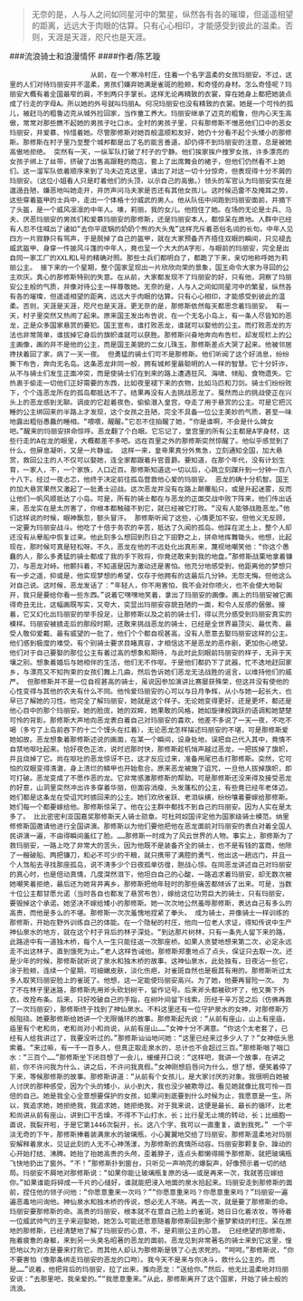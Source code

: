 > 无奈的是，人与人之间如同星河中的繁星，纵然各有各的璀璨，但遥遥相望的距离，远远大于肉眼的估算。只有心心相印，才能感受到彼此的温柔。否则，天涯是天涯，咫尺也是天涯。

###流浪骑士和浪漫情怀
####作者/陈艺璇

						从前，在一个寒冷村庄，住着一个名字温柔的女孩玛丽安。不过，这里的人们对待玛丽安并不温柔，男孩们嫌弃她满是雀斑的脸颊，和奇怪的身材。怎么奇怪呢？玛丽安大概有着全国最窄的肩，不到两只手掌长。这样无论再精致的衣裳，穿在她身上都把她装点成了行走的字母A。所以她的外号就叫玛丽A。何况玛丽安也没有精致的衣裳。她是一个可怜的孤儿，被赶马的粗鲁迈克从城外捡回家，当作童工养大。玛丽安继承了迈克的粗鲁，但内心天生高傲，常常对那些瞧不起她的男孩子吐口水。全村的男孩子里，只有那修斯不憎恶他们口中的恶女玛丽安，并爱慕、怜惜着她。尽管那修斯对她百般温顺和友好，她仍十分看不起个头矮小的那修斯。那修斯在村子里乃至整个城邦都是出了名的能言善道，却仍得不到玛丽安的注意，总是被她高傲地拒绝。 突然有一天，一纵军队打破了村子的宁静。他们挨家挨户搜罗女孩，许多漂亮的女孩子绑上了丝带，挤破了出售高跟鞋的商店，套上了出席舞会的裙子，但他们仍然看不上她们。这一溜军队依着顺序来到了马夫迈克这里，请出了对这一切十分惊奇，但表现得十分不屑的玛丽安。（这位小姐看人只是盯着他们的头顶，以示自己的高傲。）领头的军官认为玛丽安实在是邋遢丑陋，嫌恶地叫她走开，并厉声问马夫家是否还有其他女孩儿。这时候迅雷不及掩耳之势，这些穿着盔甲的士兵中，走出一个体格十分威武的男人。他从队伍中间跑到玛丽安面前，并摘下了头盔，是一个威风凛凛的中年人。噢，莉丽，我的女儿。他抱住了她。在场的无论是士兵、马夫、厌恶玛丽安的男孩们和爱慕玛丽安的那修斯，还是玛丽安本人，都惊呆在原地。人群中已经有人忍不住喊出了诸如“去你平底锅的奶奶个熊的大头鬼”这样充斥着恶俗名词的长句。中年人见四方一片寂静只有骂声，于是脱掉了自己的盔甲，就在大家预备齐齐捂住双眼的瞬间，只见褪去威武盔甲、身穿一件披风斗篷的中年人，竟也呈一个大大的A字形，与眼前的玛丽安，完全是出自同一家工厂的XXL和L号的精确对照。那些士兵们都明白了，都跪了下来，亲切地称呼她为莉丽公主。 接下来的一个星期，整个国家呈现出一片欣欣向荣的景象，国王命令大家为寻回的公主欢庆。真心的那修斯特别的失意。在从前，大家都发现不了玛丽安的好，只有他，洞察了玛丽安公主般的气质，并像对待公主一样尊敬她。无奈的是，人与人之间如同星河中的繁星，纵然各有各的璀璨，但遥遥相望的距离，远远大于肉眼的估算。只有心心相印，才能感受到彼此的温柔。否则，天涯是天涯，咫尺也是天涯。更无奈的是，那修斯依然每天都思念着玛丽安。 有一天，村子里突然又热闹了起来。原来国王发出布告说，在一个无名小岛上，有一条人尽皆知的恶龙，正是众多国家悬赏的要犯。国王宣布，谁打败恶龙，谁就可以娶他的公主。而打败恶龙的方法也非常简单，谁拔掉它身后的旗帜谁就可以获胜。那修斯兴奋地奔向布告栏，却发现栏上的公主画像，画的并不是他的公主，而是国王美貌的二女儿珠玉。那修斯差点大哭了起来。他被邻居搀扶着回了家，病了一天一夜。 但勇猛的骑士们可不是那修斯。他们听闻了这个好消息，纷纷撕下布告，奔向无名岛。这条恶龙非同一般，拥有城邦里最聪明的人一样的智慧。它十分奸诈，从不与骑士们发生正面冲突，而是使骑士们在到来的路上遭遇狂风、海啸、倾船、食物遗失。它热衷于偷走一切他们正好需要的东西，比如夜里褪下来的衣物，比如马匹和刀剑。骑士们纷纷败下，个个连恶龙所在的孤岛都抵达不了。结果再没有人去挑战恶龙了。戛然而止的挑战使正在兴头上的恶龙感到无聊。调皮的它趁着夜色，偷偷潜入皇宫，夺走了用于悬赏的公主。可是它把沉睡的公主绑回来的半路上才发现，这个女孩之丑陋，完全不具备一位公主美妙的气质，甚至一味地露出粗俗愚蠢的睡相。“喂喂，醒醒。”它忍不住拍醒了她，“你是谁啊，不会是什么婢女吧。”醒来的玛丽安拼命惊呼。恶龙翻了个白眼。它忘记了，皇宫里的所有公主都是A字身材，这些行走的A在龙的眼里，大概都差不多吧。远在百里之外的那修斯突然惊醒了。他似乎感觉到了什么，但屏息凝听，又是一片静谧。 这样一来，皇帝果真分外焦急，立刻通知全国，加大悬赏，救回公主的人不仅可以娶她，连全家都跟着升官晋爵。要知道，在那个年代，没有计划生育，一家人，不，一个家族，人口近百。那修斯知道这一切以后，心跳立刻蹿升到一分钟一百八十八下。经过一夜忐忑，他终于决定前往孤岛营救他心爱的玛丽安。 恶龙的确十分机智。国王的加大悬赏果然又激起了一批勇士迎战。这次恶龙并没有在路上颠覆船只，或是升起迷雾，反而让他们一帆风顺抵达了小岛。可是，所有的骑士都在与恶龙的正面交战中败下阵来，他们传出话来，恶龙实在是太厉害了，你根本都触碰不到它，就已经被它打败。“没有人能够战胜恶龙。”他们这样说的时候，眼神飘忽，额头冒汗。 那修斯听闻了这些，心情更加不安。但他义无反顾，一定要为玛丽安战斗。他吃了十倍于务农的辛苦，抵达了久闻的孤岛。他踩在泥土上，整个人却还没有从晕船中恢复过来。他此刻多么想回到烈日之下田野之上，拼命地挥舞锄头。他想，比起现在，那时候可真是轻松呀。不久，恶龙在他的不远处化出真形来，蔑视地嘲笑他：“你这个愚蠢的人，那么多勇猛的骑士都成了我的手下败将，你竟还敢来到我的地盘。”那修斯战栗地拿着镰刀，与恶龙对峙。他颤抖着，不知道是因为激动还是害怕。他充分地感受到，他距离他的梦想只有一步之遥，抑或是，他实现梦想的希望，仅存于他拥有的这最后几分钟。无怨无悔。但他这么对自己说。这时候，恶龙发话了：“年轻人，你不用害怕，我不会对你喷火，也不会使大地裂开，我只是要给你看一些东西。”说着它嘿嘿地笑着，拿出了玛丽安的画像。画上的玛丽安被它画得奇丑无比，这幅画既写实，又夸大，突显出玛丽安容貌丑陋的一面，和令人反感的倨傲。接着，它又幻化出玛丽安的举手投足，让那修斯以及之前的骑士们，得以充分感受到玛丽安真实的模样。玛丽安被掳走后的那段时期，还敢来挑战恶龙的骑士，已经是全世界最顶尖、最优秀、最受人敬仰爱戴、最有威望的一批了，他们个个都自视甚高，没有人愿意去娶玛丽安这样的公主。他们感到极度的难受。有个别骑士要求目睹真容，才相信这不是恶龙的恶作剧，更加伤心绝望。他们对于自己要娶的那位公主有着过高的想象和期待，与此时此刻眼前玛丽安的样子，无异于天壤之别。想象着婚后与她相伴的生活，他们无不作呕。于是他们都扔下了武器，忙不迭地赶回家乡，与漂亮又不知拘束的女孩们舞上几曲，然后告诉她们恶龙无法战胜的谣言，以维持他们的威严。 但那修斯并不是一位自视甚高的骑士，虽说因参加演讲比赛屡获殊荣，但这并没有使他的心性变得与其他的农夫有什么不同。他怜爱玛丽安的心可以与日月争辉，从小与她一起长大，也早已了解她的习性。他完全了解玛丽安，她就是这个样子。无论她变得更好，还是更坏，都还是他心目中的那个玛丽安。她的脸庞，她的双眸，她果敢的风格，她如旋律般跳跃的语调和她楚楚可怜的背影。那修斯大声地向恶龙表白着自己对玛丽安的喜欢，他差不多说了一天一夜，不吃不喝（多亏了上岛前吞下的十二个馒头在扛着），无论恶龙怎样描述玛丽安的不堪，可是那修斯爱她如故。恶龙想象着那修斯述说的画面，在某一个瞬间，设身处地，误把自己代入其中，竟情不自禁地呕吐起来。恰好夜色正浓，说时迟那时快，那修斯趁机悄声越过恶龙，一把拔掉了旗帜，并且烧掉了它。尚在呕吐的恶龙惊讶不已，这才反应过来，准备用尾巴击打那修斯。突然，它可怕的双眼变得清澈，身上溃烂的鳞甲也开始愈合。原来恶龙被施了诅咒，一旦他人拔掉旗帜，即可打破。恶龙变成了不愿作恶的龙。它非常感激那修斯的帮助。可是那修斯还没来得及接受恶龙的好意，山洞里突然冲出许多穿着华丽，但面容消瘦、头发蓬松的公主，有些竟已经年老体迈。她们都是这条龙在受诅咒时掳回来的公主。她们欢欣雀跃、老泪纵横，纷纷嚷着要嫁给那修斯。她们每一个都要嫁给他。那修斯惊呆了。他在公主群中都找不到自己的玛丽安。因为人实在是太多了。 比比密密利亚国嘉奖那修斯天人骑士勋章。可杜珂奴国评定他为国家级骑士模范。纳里修修斯国邀请他进行全国讲演。那修斯以为他们要他把他在恶龙面前对玛丽安的表白对着全国人民讲演一遍，不由得瞬间羞红了脸。……那修斯一时成为了风云世界的人物。事实上，那修斯为了救玛丽安，一路上吃了非常大的苦头，因为他既不是装备齐全的骑士，也不是有钱的富商，他除了一艘破船、两把镰刀，和必不可少的干粮，就只携带了满腔的勇气，他出这一趟远门，并且一个人驾船去寻找那座孤岛，说不清多少个日夜孤单彷徨，胆战心惊。在同恶龙讲述自己对玛丽安的真心时，也是倍动真情，几度潸然泪下，他坦白自己的心酸，一路追求着玛丽安，却无数次被她嘲笑着拒绝，最后还为她背井离乡。那修斯把他年轻时的那些痛苦都倾诉了出来。可是，当数十位公主都甘愿允诺（当时各自也都发了悬赏布告），嫁给这位功劳巨大的骑士，只有玛丽安，要毁掉这个承诺。她坚决不嫁给矮小的那修斯。她一次次地公然羞辱那修斯，表达自己有多么的高贵，而他是多么的不堪。那修斯一次次羞愧地捏紧了拳头。 成为骑士，并像骑士一样训练的那修斯，开始在野外训练自己的体能。在一个隐秘的村庄，他向一位老人求证，得知传说中生产神仙泉水的地方，就在这个村子背后的林子深处。“到达那片树林，只有一条先人留下来的路，此路途中有一道独木桥，每个人一生只能往返一次那座桥。如果人贪婪地想来第二次，必定永远走不出这林子，直到饿死为止。”老人这样告诫他。那修斯郑重地点了点头，保证只去取一次。还是少年的时候，那修斯就听说了泉水和独木桥的故事。这神仙泉水，此处独有，日夜沾一些它，涂于脸颊，连续一个星期，可细嫩皮肤，淡化伤疤，对雀斑自然也是极其有用的。那修斯听过太多人取笑玛丽安脸上的雀斑了。他想，这一定能使玛丽安高兴。为了她，他要再冒险一次。 为了不在林子里迷路，那修斯先用斧头砍划树干，留作记号。后来斧头都被砍坏了，他又撕下外衣，改拴布条。后来，只好咬破自己的手指，在树叶间留下线索。历经千辛万苦之后（仿佛再救了一次玛丽安），那修斯终于找到了神仙泉水。不料这里还有一位守护泉水的女神，对那修斯万般阻挠。她要那修斯给她讲一个无限循环的故事。那修斯起先说：“从前有座山，山上有座庙，庙里有个老和尚，老和尚对小和尚说，从前有座山……”女神十分不满意。“你这个太老套了，已经有人给我讲过了，我要没听过的。”那修斯讪讪地问她：“这里已经来过多少人了？”女神低头思索着。“来过嘛，有一千一百多人，但真正取走泉水的，总计也不会超过三百。”那修斯咽了咽口水：“三百个……”那修斯坐下闭目想了一会儿，缓缓开口说：“这样吧，我讲一个故事，在讲之前，你不许问我为什么，讲之后，不许问我真假。”女神刚想启唇问为什么，想了想，便笑着停了下来，等候那修斯的故事。那修斯讲道：“从前有个女孩儿，是大家讨厌的对象。我很明白她被人讨厌的那种感受，因为个头的矮小，从小到大，我也没少被欺辱过。看见她就像比我可怜一百倍的自己。她是我全心全意想要保护的女孩，如果问到底要到什么时候为止，我愿意是一生。所以，我追求她，她拒绝我，我追求她，她拒绝我。对于我来说，这便是最长、最长的循环，比老和尚讲从前有座山，讲到口干舌燥，不得不下山打水，长；比行星无止境的转动，长；比细胞一直说，我裂开啦，于是它第1446次裂开，长。这八个字，我可以一直重复，直到我死。” 一个平淡无奇的下午，那修斯捧着装满泉水的玻璃瓶，小心翼翼地交给了玛丽安。那修斯温柔地对玛丽安解释着泉水，见证此刻的人无不心神荡漾，为那修斯的真情所动容。玛丽安那颗复杂、躁动的心开始打结、沸腾。她抬了抬她高贵的头颅，歪着脖子，连点头都懒得赐予那修斯，就把玻璃瓶飞快地扔出了窗外。“不！”那修斯扑到窗台，只听见一声响亮的爆裂声，好像预示着一切的结局。玛丽安不屑地对那修斯说：“如果你能让玻璃瓶复原的话——或是再来一次，我就答应嫁给你。”如果谁能将碎成一千片的心缝好，谁就能把浸入地面的泉水拾起来。玛丽安走到那修斯的面前，捏住他的领子问他：“你愿意重来一次吗？”“你愿意重来吗？你愿意重来吗？”玛丽安一遍遍恶毒地问询他。神仙泉水和独木桥的传说，想必无人不晓。再去一次，就是要了那修斯的命。玛丽安要那修斯的命。高贵的玛丽安，根本就不在意自己脸上的雀斑。她日日化着浓妆，等待着一位威武帅气的王子来迎娶她，她怎么可能还愿意随着那修斯回到那个噩梦萦绕的村庄。呆在原地的那修斯，已经清楚地了解了玛丽安的心意，不，是莉丽公主的心意。 已经绝望的那修斯，拖着疲惫的身躯，来到另一头臭名昭著的恶龙的面前。恶龙见到非常著名的骑士来到它这里，惶恐地以为对方是要来打败它。而其他人却认为那修斯是铁了心去求死的。“呵呵。”那修斯说，“你不要害怕（像那条绑走玛丽安的恶龙的口吻）。我今天不是来与你决斗，救什么公主的。而是……”说着，他把背后的玛丽安，拉了出来，推向恶龙：“送给你。”然后，他无比温柔地对玛丽安说：“去那里吧，我亲爱的。”“我愿意重来。”从此，那修斯离开了这个国家，开始了骑士般的流浪。			  		